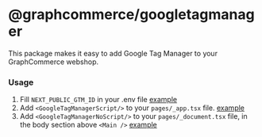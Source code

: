 # @graphcommerce/googletagmanager

This package makes it easy to add Google Tag Manager to your GraphCommerce
webshop.

### Usage

1. Fill `NEXT_PUBLIC_GTM_ID` in your .env file
   [example](../../examples/magento-graphcms/.env.example)
2. Add `<GoogleTagManagerScript/>` to your `pages/_app.tsx` file.
   [example](../../examples/magento-graphcms/pages/_app.tsx)
3. Add `<GoogleTagManagerNoScript/>` to your `pages/_document.tsx` file, in the
   body section above `<Main />`
   [example](../../examples/magento-graphcms/pages/_document_.tsx)
